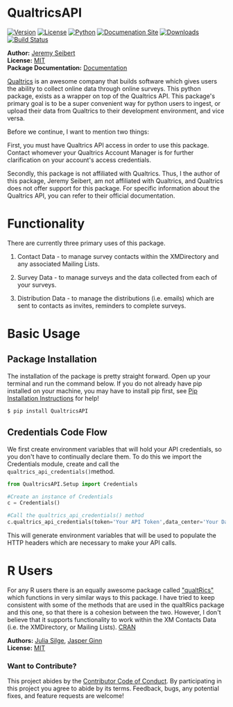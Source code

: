 # QualtricsAPI

[![Version](https://img.shields.io/pypi/v/qualtricsapi.svg)](https://pypi.python.org/pypi/qualtricsapi)
[![License](https://img.shields.io/pypi/l/qualtricsapi.svg)](https://pypi.python.org/pypi/qualtricsapi)
[![Python](https://img.shields.io/pypi/pyversions/qualtricsapi.svg)](https://pypi.python.org/pypi/qualtricsapi)
[![Documenation Site](https://img.shields.io/website/https/www.qualtricsapi-pydocs.com.svg?down_color=red&down_message=offline&style=plastic&up_color=green&up_message=online)](https://img.shields.io/website/https/www.qualtricsapi-pydocs.com.svg?down_color=red&down_message=offline&style=plastic&up_color=green&up_message=online)
[![Downloads](https://img.shields.io/pypi/dm/qualtricsapi.svg?style=plastic)](https://img.shields.io/pypi/dm/qualtricsapi.svg?style=plastic)
[![Build Status](https://travis-ci.org/Jaseibert/QualtricsAPI.svg?branch=master)](https://travis-ci.org/Jaseibert/QualtricsAPI)

**Author:** [Jeremy Seibert](https://www.jeremyseibert.com)<br/>
**License:** [MIT](https://opensource.org/licenses/MIT)<br/>
**Package Documentation:** [Documentation](https://www.qualtricsapi-pydocs.com)<br/>


[Qualtrics](https://www.qualtrics.com) is an awesome company that builds software which gives users the ability to collect online data through online surveys. This python package, exists as a wrapper on top of the Qualtrics API. This package's primary goal is to be a super convenient way for python users to ingest, or upload their data from Qualtrics to their development environment, and vice versa.

Before we continue, I want to mention two things:

First, you must have Qualtrics API access in order to use this package. Contact whomever your Qualtrics Account Manager is for further clarification on your account's access credentials.

Secondly, this package is not affiliated with Qualtrics. Thus, I the author of this package, Jeremy Seibert, am not affiliated with Qualtrics, and Qualtrics does not offer support for this package. For specific information about the Qualtrics API, you can refer to their official documentation.

# Functionality

There are currently three primary uses of this package.

1. Contact Data - to manage survey contacts within the XMDirectory and any associated Mailing Lists.

2. Survey Data - to manage surveys and the data collected from each of your surveys.

3. Distribution Data - to manage the distributions (i.e. emails) which are sent to contacts as invites, reminders to complete surveys.

# Basic Usage

## Package Installation

The installation of the package is pretty straight forward. Open up your terminal and run the command below. If you do not already have pip installed on your machine, you may have to install pip first, see [Pip Installation Instructions](https://docs.python.org/3/installing/index.html) for help!

```
$ pip install QualtricsAPI
```

## Credentials Code Flow
We first create environment variables that will hold your API credentials, so you don't have to continually declare them. To do this we import the Credentials module, create and call the `qualtrics_api_credentials()`method.

```python
from QualtricsAPI.Setup import Credentials

#Create an instance of Credentials
c = Credentials()

#Call the qualtrics_api_credentials() method
c.qualtrics_api_credentials(token='Your API Token',data_center='Your Data Center',directory_id='Your Directory ID')
```
This will generate environment variables that will be used to  populate the HTTP headers which are necessary to make your API calls.  

# R Users
For any R users there is an equally awesome package called ["qualtRics"](https://github.com/ropensci/qualtRics) which functions in very similar ways to this package. I have tried to keep consistent with some of the methods that are used in the qualtRics package and this one, so that there is a cohesion  between the two. However, I don't believe that it supports functionality to work within the XM Contacts Data (i.e. the XMDirectory, or Mailing Lists). [CRAN]('https://cran.r-project.org/web/packages/qualtRics/index.html')

**Authors:** [Julia Silge](https://juliasilge.com/), [Jasper Ginn](http://www.jasperginn.io)<br/>
**License:** [MIT](https://opensource.org/licenses/MIT)


### Want to Contribute?

This project abides by the [Contributor Code of Conduct](Conduct.md). By participating in this project you agree to abide by its terms. Feedback, bugs, any potential fixes, and feature requests are welcome!
